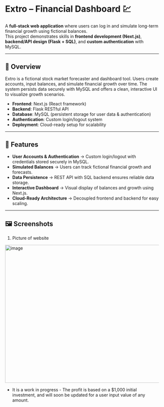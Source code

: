 # Extro – Financial Dashboard 💹  

A **full-stack web application** where users can log in and simulate long-term financial growth using fictional balances.  
This project demonstrates skills in **frontend development (Next.js)**, **backend/API design (Flask + SQL)**, and **custom authentication** with MySQL.  

---

## 📖 Overview  
Extro is a fictional stock market forecaster and dashboard tool. Users create accounts, input balances, and simulate financial growth over time. The system persists data securely with MySQL and offers a clean, interactive UI to visualize growth scenarios.  

- **Frontend**: Next.js (React framework)  
- **Backend**: Flask RESTful API  
- **Database**: MySQL (persistent storage for user data & authentication)  
- **Authentication**: Custom login/logout system  
- **Deployment**: Cloud-ready setup for scalability  

---

## 🚀 Features  
- **User Accounts & Authentication** → Custom login/logout with credentials stored securely in MySQL.  
- **Simulated Balances** → Users can track fictional financial growth and forecasts.  
- **Data Persistence** → REST API with SQL backend ensures reliable data storage.  
- **Interactive Dashboard** → Visual display of balances and growth using Next.js.  
- **Cloud-Ready Architecture** → Decoupled frontend and backend for easy scaling.  

---

## 🖼️ Screenshots
1. Picture of website
<img width="675" height="450" alt="image" src="https://github.com/user-attachments/assets/a65d1a2d-77f2-4646-8776-5630e293b291" />

- It is a work in progress - The profit is based on a $1,000 initial investment, and will soon be updated for a user input value of any amount.
